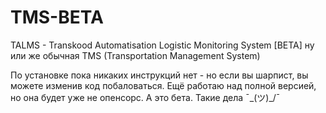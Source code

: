 # TMS-BETA
TALMS - Transkood Automatisation Logistic Monitoring System [BETA] ну или же обычная TMS (Transportation Management System)

По установке пока никаких инструкций нет - но если вы шарпист, вы можете изменив код побаловаться. Ещё работаю над полной версией, но она будет уже не опенсорс. А это бета. Такие дела ¯\_(ツ)_/¯
